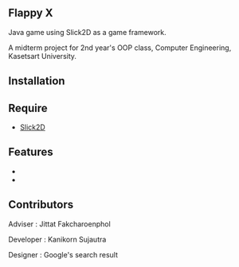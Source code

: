 ## Flappy X
Java game using Slick2D as a game framework.

A midterm project for 2nd year's OOP class, Computer Engineering, Kasetsart University.

## Installation


## Require
  
  * [Slick2D](http://slick.ninjacave.com/)

## Features
  
  * 
  * 

## Contributors
Adviser : Jittat Fakcharoenphol

Developer : Kanikorn Sujautra

Designer : Google's search result